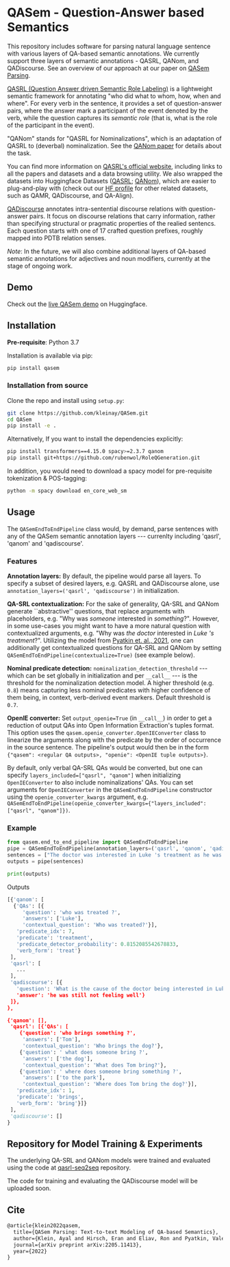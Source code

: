 # QASem - Question-Answer based Semantics 

This repository includes software for parsing natural language sentence with various layers of QA-based semantic annotations. 
We currently support three layers of semantic annotations - QASRL, QANom, and QADiscourse. 
See an overview of our approach at our paper on [QASem Parsing](https://arxiv.org/abs/2205.11413). 

[QASRL (Question Answer driven Semantic Role Labeling)](https://aclanthology.org/D15-1076/) is a lightweight semantic framework for annotating "who did what to whom, how, when and where". 
For every verb in the sentence, it provides a set of question-answer pairs, where the answer mark a participant of the event denoted by the verb, while the question captures its *semantic role* (that is, what is the role of the participant in the event).

"QANom" stands for "QASRL for Nominalizations", which is an adaptation of QASRL to (deverbal) nominalization. See the [QANom paper](https://aclanthology.org/2020.coling-main.274/) for details about the task. 

You can find more information on [QASRL's official website](https://qasrl.org), including links to all the papers and datasets and a data browsing utility. 
We also wrapped the datasets into Huggingface Datasets ([QASRL](https://huggingface.co/datasets/kleinay/qa_srl); [QANom](https://huggingface.co/datasets/biu-nlp/qanom)), which are easier to plug-and-play with (check out our [HF profile](https://huggingface.co/biu-nlp) for other related datasets, such as QAMR, QADiscourse, and QA-Align).

[QADiscourse](https://aclanthology.org/2020.emnlp-main.224) annotates intra-sentential discourse relations with question-answer pairs. It focus on discourse relations that carry information, rather than specifying structural or pragmatic properties of the realied sentencs. Each question starts with one of 17 crafted question prefixes, roughly mapped into PDTB relation senses.   

*Note*: In the future, we will also combine additional layers of QA-based semantic annotations for adjectives and noun modifiers, currently at the stage of ongoing work. 


## Demo

Check out the [live QASem demo](https://huggingface.co/spaces/kleinay/qasem-demo) on Huggingface.




## Installation

**Pre-requisite**: Python 3.7

Installation is available via pip:
```bash
pip install qasem
```

### Installation from source
Clone the repo and install using `setup.py`:
```bash
git clone https://github.com/kleinay/QASem.git
cd QASem
pip install -e .
```

Alternatively, If you want to install the dependencies explicitly:
```bash
pip install transformers==4.15.0 spacy>=2.3.7 qanom 
pip install git+https://github.com/rubenwol/RoleQGeneration.git
```

In addition, you would need to download a spacy model for pre-requisite tokenization & POS-tagging:
```bash
python -m spacy download en_core_web_sm
```


## Usage 

The `QASemEndToEndPipeline` class would, by demand, parse sentences with any of the QASem semantic annotation layers --- currenlty including 'qasrl', 'qanom' and 'qadiscourse'.  

### Features

**Annotation layers:**
By default, the pipeline would parse all layers.
To specify a subset of desired layers, e.g. QASRL and QADiscourse alone, use `annotation_layers=('qasrl', 'qadiscourse')` in initialization.

**QA-SRL contextualization:**
For the sake of generality, QA-SRL and QANom generate ``abstractive'' questions, that replace arguments with placeholders, e.g. "Why was *someone* interested in *something*?". However, in some use-cases you might want to have a more natural question with contextualized arguments, e.g. "Why was *the doctor* interested in *Luke 's treatment*?". Utilizing the model from [Pyatkin et. al., 2021](https://aclanthology.org/2021.emnlp-main.108/), one can additionally get contextualized questions for QA-SRL and QANom by setting `QASemEndToEndPipeline(contextualize=True)` (see example below).     

**Nominal predicate detection:**
`nominalization_detection_threshold` --- which can be set globally in initialization and per `__call__` --- is the threshold for the nominalization detection model.
A higher threshold (e.g. `0.8`) means capturing less nominal predicates with higher confidence of them being, in context, verb-derived event markers. Default threshold is `0.7`. 

**OpenIE converter:**
Set `output_openie=True` (in `__call__`) in order to get a reduction of output QAs into Open Information Extraction's tuples format. This option uses the `qasem.openie_converter.OpenIEConverter` class to linearize the arguments along with the predicate by the order of occurrence in the source sentence. 
The pipeline's output would then be in the form `{"qasem": <regular QA outputs>, "openie": <OpenIE tuple outputs>}`.

By default, only verbal QA-SRL QAs would be converted, but one can specify `layers_included=["qasrl", "qanom"]` when initializing `OpenIEConverter` to also include nominalizations' QAs. 
You can set arguments for `OpenIEConverter` in the `QASemEndToEndPipeline` constructor using the `openie_converter_kwargs` argument, e.g. `QASemEndToEndPipeline(openie_converter_kwargs={"layers_included": ["qasrl", "qanom"]})`. 


### Example

 ```python
from qasem.end_to_end_pipeline import QASemEndToEndPipeline 
pipe = QASemEndToEndPipeline(annotation_layers=('qasrl', 'qanom', 'qadiscourse'),  nominalization_detection_threshold=0.75, contextualize = True)  
sentences = ["The doctor was interested in Luke 's treatment as he was still not feeling well .", "Tom brings the dog to the park."]
outputs = pipe(sentences)

print(outputs)
 ```
Outputs
 ```python
[{'qanom': [
   {'QAs': [{
      'question': 'who was treated ?',
      'answers': ['Luke'],
      'contextual_question': 'Who was treated?'}],
    'predicate_idx': 7,
    'predicate': 'treatment',
    'predicate_detector_probability': 0.8152085542678833,
    'verb_form': 'treat'}
  ],
  'qasrl': [
    ...
  ],
  'qadiscourse': [{
    'question': 'What is the cause of the doctor being interested in Luke 's treatment?',
    'answer': 'he was still not feeling well'}
  ]},
 },
 
 {'qanom': [],
  'qasrl': [{'QAs': [
     {'question': 'who brings something ?',
      'answers': ['Tom'],
      'contextual_question': 'Who brings the dog?'},
     {'question': ' what does someone bring ?',
      'answers': ['the dog'],
      'contextual_question': 'What does Tom bring?'},
     {'question': ' where does someone bring something ?',
      'answers': ['to the park'],
      'contextual_question': 'Where does Tom bring the dog?'}],
    'predicate_idx': 1,
    'predicate': 'brings',
    'verb_form': 'bring'}]}
  ],
  'qadiscourse': []
 }
 ```


## Repository for Model Training & Experiments

The underlying QA-SRL and QANom models were trained and evaluated using the code at [qasrl-seq2seq](https://github.com/kleinay/qasrl-seq2seq) repository.

The code for training and evaluating the QADiscourse model will be uploaded soon.

## Cite

```latex
@article{klein2022qasem,
  title={QASem Parsing: Text-to-text Modeling of QA-based Semantics},
  author={Klein, Ayal and Hirsch, Eran and Eliav, Ron and Pyatkin, Valentina and Caciularu, Avi and Dagan, Ido},
  journal={arXiv preprint arXiv:2205.11413},
  year={2022}
}
```
